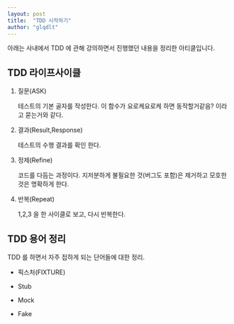 ```yaml
---
layout: post
title:  "TDD 시작하기"
author: "glqdlt"
---
```


아래는 사내에서 TDD 에 관해 강의하면서 진행했던 내용을 정리한 아티클입니다.

## TDD 라이프사이클

1. 질문(ASK)

    테스트의 기본 골자를 작성한다. 이 함수가 요로케요로케 하면 동작할거같음? 이라고 묻는거와 같다.

2. 결과(Result,Response) 

    테스트의 수행 결과를 확인 한다.

3. 정제(Refine)

    코드를 다듬는 과정이다. 지저분하게 불필요한 것(버그도 포함)은 제거하고 모호한 것은 명확하게 한다.

4. 반복(Repeat)

    1,2,3 을 한 사이클로 보고, 다시 반복한다.


## TDD 용어 정리

TDD 를 하면서 자주 접하게 되는 단어들에 대한 정리.

- 픽스처(FIXTURE)

- Stub

- Mock

- Fake